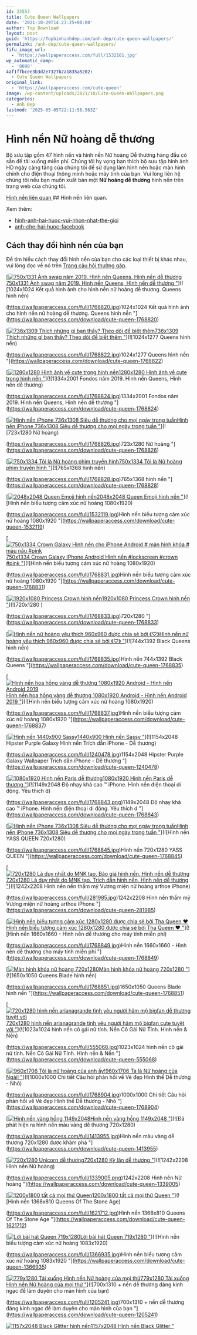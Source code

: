 ```yaml
---
id: 23553
title: Cute Queen Wallpapers
date: '2021-10-29T14:23:25+00:00'
author: Top Download
layout: post
guid: 'https://Tophinhanhdep.com/anh-dep/cute-queen-wallpapers/'
permalink: /anh-dep/cute-queen-wallpapers/
fifu_image_url:
  - 'https://wallpaperaccess.com/full/1532101.jpg'
wp_automatic_camp:
  - '8098'
4af1ffbcee3b3d2e7327b2a1835a5202:
  - Cute Queen Wallpapers
original_link:
  - 'https://wallpaperaccess.com/cute-queen'
image: /wp-content/uploads/2021/10/Cute-Queen-Wallpapers.png
categories:
  - Ảnh Đẹp
lastmod: '2025-05-05T22:11:58.563Z'
---
```

# Hình nền Nữ hoàng dễ thương

Bộ sưu tập gồm 47 hình nền và hình nền Nữ hoàng Dễ thương hàng đầu có sẵn để tải xuống miễn phí. Chúng tôi hy vọng bạn thích bộ sưu tập hình ảnh HD ngày càng tăng của chúng tôi để sử dụng làm hình nền hoặc màn hình chính cho điện thoại thông minh hoặc máy tính của bạn. Vui lòng liên hệ chúng tôi nếu bạn muốn xuất bản một **Nữ hoàng dễ thương** hình nền trên trang web của chúng tôi.

[Hình nền liên quan ](#related) ## Hình nền liên quan.

   
 Xem thêm:

   
- [hinh-anh-hai-huoc-vui-nhon-nhat-the-gioi](https://tophinhanhdep.com/anh-hai-huoc/hinh-anh-hai-huoc-vui-nhon-nhat-the-gioi/)
- [anh-che-hai-huoc-facebook](https://tophinhanhdep.com/anh-che/anh-che-hai-huoc-facebook/)

## Cách thay đổi hình nền của bạn

Để tìm hiểu cách thay đổi hình nền của bạn cho các loại thiết bị khác nhau, vui lòng đọc về nó trên [Trang câu hỏi thường gặp](https://tophinhanhdep.com/faq/).

  
[[![750x1331 Ảnh swag năm 2019. Hình nền Queens, Hình nền dễ thương](https://wallpaperaccess.com/full/1532101.jpg)750x1331 Ảnh swag năm 2019. Hình nền Queens, Hình nền dễ thương "](https://wallpaperaccess.com/download/cute-queen-1532101)](![1024x1024 Kết quả hình ảnh cho hình nền nữ hoàng dễ thương.  Queens hình nền)

(https://wallpaperaccess.com/full/1768820.jpg)1024x1024 Kết quả hình ảnh cho hình nền nữ hoàng dễ thương. Queens hình nền "](https://wallpaperaccess.com/download/cute-queen-1768820)

[[![736x1309 Thích những gì bạn thấy?  Theo dõi để biết thêm](https://wallpaperaccess.com/full/1768821.jpg)736x1309 Thích những gì bạn thấy? Theo dõi để biết thêm "](https://wallpaperaccess.com/download/cute-queen-1768821)](![1024x1277 Queens hình nền)

(https://wallpaperaccess.com/full/1768822.jpg)1024x1277 Queens hình nền "](https://wallpaperaccess.com/download/cute-queen-1768822)

[[![1280x1280 Hình ảnh về cute trong hình nền](https://wallpaperaccess.com/full/1768823.jpg)1280x1280 Hình ảnh về cute trong hình nền "](https://wallpaperaccess.com/download/cute-queen-1768823)](![1334x2001 Fondos năm 2019. Hình nền Queens, Hình nền dễ thương)

(https://wallpaperaccess.com/full/1768824.jpg)1334x2001 Fondos năm 2019. Hình nền Queens, Hình nền dễ thương "](https://wallpaperaccess.com/download/cute-queen-1768824)

[[![Hình nền iPhone 736x1308 Siêu dễ thương cho mọi ngày trong tuần](https://wallpaperaccess.com/full/1248247.jpg)Hình nền iPhone 736x1308 Siêu dễ thương cho mọi ngày trong tuần "](https://wallpaperaccess.com/download/cute-queen-1248247)](![723x1280 Nữ hoàng)

(https://wallpaperaccess.com/full/1768826.jpg)723x1280 Nữ hoàng "](https://wallpaperaccess.com/download/cute-queen-1768826)

[[![750x1334 Tôi là Nữ hoàng phim truyền hình](https://wallpaperaccess.com/full/1768827.jpg)750x1334 Tôi là Nữ hoàng phim truyền hình "](https://wallpaperaccess.com/download/cute-queen-1768827)](![765x1368 hình nền)

(https://wallpaperaccess.com/full/1768828.jpg)765x1368 hình nền "](https://wallpaperaccess.com/download/cute-queen-1768828)

[[![2048x2048 Queen Emoji hình nền](https://wallpaperaccess.com/full/1768829.jpg)2048x2048 Queen Emoji hình nền "](https://wallpaperaccess.com/download/cute-queen-1768829)](![Hình nền biểu tượng cảm xúc nữ hoàng 1080x1920)

(https://wallpaperaccess.com/full/1532119.jpg)Hình nền biểu tượng cảm xúc nữ hoàng 1080x1920 "](https://wallpaperaccess.com/download/cute-queen-1532119)

[[![750x1334 Crown Galaxy Hình nền cho iPhone Android # màn hình khóa # màu nâu #pink](https://wallpaperaccess.com/full/886181.jpg)750x1334 Crown Galaxy IPhone Android Hình nền #lockscreen #crown #pink "](https://wallpaperaccess.com/download/cute-queen-886181)](![Hình nền biểu tượng cảm xúc nữ hoàng 1080x1920)

(https://wallpaperaccess.com/full/1768831.jpg)Hình nền biểu tượng cảm xúc nữ hoàng 1080x1920 "](https://wallpaperaccess.com/download/cute-queen-1768831)

[[![1920x1080 Princess Crown hình nền](https://wallpaperaccess.com/full/1339040.jpg)1920x1080 Princess Crown hình nền "](https://wallpaperaccess.com/download/cute-queen-1339040)](![720x1280 )

(https://wallpaperaccess.com/full/1768833.jpg)720x1280 "](https://wallpaperaccess.com/download/cute-queen-1768833)

[[![Hình nền nữ hoàng yêu thích 960x960 được chia sẻ bởi 《♡》](https://wallpaperaccess.com/full/1768834.jpg)Hình nền nữ hoàng yêu thích 960x960 được chia sẻ bởi 《♡》 "](https://wallpaperaccess.com/download/cute-queen-1768834)](![744x1392 Black Queens hình nền)

(https://wallpaperaccess.com/full/1768835.jpg)Hình nền 744x1392 Black Queens "](https://wallpaperaccess.com/download/cute-queen-1768835)

[[![Hình nền hoa hồng vàng dễ thương 1080x1920 Android - Hình nền Android 2019](https://wallpaperaccess.com/full/1524086.jpg)Hình nền hoa hồng vàng dễ thương 1080x1920 Android - Hình nền Android 2019 "](https://wallpaperaccess.com/download/cute-queen-1524086)](![Hình nền biểu tượng cảm xúc nữ hoàng 1080x1920)

(https://wallpaperaccess.com/full/1768837.jpg)Hình nền biểu tượng cảm xúc nữ hoàng 1080x1920 "](https://wallpaperaccess.com/download/cute-queen-1768837)

[[![Hình nền 1440x900 Sassy](https://wallpaperaccess.com/full/1768838.jpg)1440x900 Hình nền Sassy "](https://wallpaperaccess.com/download/cute-queen-1768838)](![1154x2048 Hipster Purple Galaxy Hình nền Trích dẫn iPhone - Dễ thương)

(https://wallpaperaccess.com/full/1240478.jpg)1154x2048 Hipster Purple Galaxy Wallpaper Trích dẫn iPhone - Dễ thương "](https://wallpaperaccess.com/download/cute-queen-1240478)

[[![1080x1920 Hình nền Paris dễ thương](https://wallpaperaccess.com/full/1150889.jpg)1080x1920 Hình nền Paris dễ thương "](https://wallpaperaccess.com/download/cute-queen-1150889)](![1149x2048 Độ nhạy khá cao ™ iPhone.  Hình nền điện thoại di động.  Yêu thích d)

(https://wallpaperaccess.com/full/1768843.png)1149x2048 Độ nhạy khá cao ™ iPhone. Hình nền điện thoại di động. Yêu thích d "](https://wallpaperaccess.com/download/cute-queen-1768843)

[[![Hình nền iPhone 736x1308 Siêu dễ thương cho mọi ngày trong tuần](https://wallpaperaccess.com/full/1649591.jpg)Hình nền iPhone 736x1308 Siêu dễ thương cho mọi ngày trong tuần "](https://wallpaperaccess.com/download/cute-queen-1649591)](![Hình nền YASS QUEEN 720x1280)

(https://wallpaperaccess.com/full/1768845.jpg)Hình nền 720x1280 YASS QUEEN "](https://wallpaperaccess.com/download/cute-queen-1768845)

[[![720x1280 Là duy nhất do MNK tạo.  Báo giá hình nền, Hình nền dễ thương](https://wallpaperaccess.com/full/1768847.jpg)720x1280 Là duy nhất do MNK tạo. Trích dẫn hình nền, Hình nền dễ thương "](https://wallpaperaccess.com/download/cute-queen-1768847)](![1242x2208 Hình nền nền thẩm mỹ Vương miện nữ hoàng arthoe iPhone)

(https://wallpaperaccess.com/full/281985.jpg)1242x2208 Hình nền thẩm mỹ Vương miện nữ hoàng arthoe iPhone "](https://wallpaperaccess.com/download/cute-queen-281985)

[[![Hình nền biểu tượng cảm xúc 1280x1280 được chia sẻ bởi Tha Queen ❤️](https://wallpaperaccess.com/full/359454.jpg)Hình nền biểu tượng cảm xúc 1280x1280 được chia sẻ bởi Tha Queen ❤️ "](https://wallpaperaccess.com/download/cute-queen-359454)](![Hình nền 1660x1660 - Hình nền dễ thương cho máy tính miễn phí)

(https://wallpaperaccess.com/full/1768849.jpg)Hình nền 1660x1660 - Hình nền dễ thương cho máy tính miễn phí "](https://wallpaperaccess.com/download/cute-queen-1768849)

[[![Màn hình khóa nữ hoàng 720x1280](https://wallpaperaccess.com/full/808246.jpg)Màn hình khóa nữ hoàng 720x1280 "](https://wallpaperaccess.com/download/cute-queen-808246)](![1650x1050 Queens Blade hình nền)

(https://wallpaperaccess.com/full/1768851.jpg)1650x1050 Queens Blade hình nền "](https://wallpaperaccess.com/download/cute-queen-1768851)

[[![720x1280 hình nền arianagrande tình yêu người hâm mộ bigfan dễ thương tuyệt vời](https://wallpaperaccess.com/full/1768902.png)720x1280 hình nền arianagrande tình yêu người hâm mộ bigfan cute tuyệt vời "](https://wallpaperaccess.com/download/cute-queen-1768902)](![1023x1024 hình nền cô gái nữ tính.  Nền Cô Gái Nữ Tính.  Hình nền & Nền)

(https://wallpaperaccess.com/full/555068.jpg)1023x1024 hình nền cô gái nữ tính. Nền Cô Gái Nữ Tính. Hình nền &amp; Nền "](https://wallpaperaccess.com/download/cute-queen-555068)

[[![960x1706 Tôi là nữ hoàng của anh ấy!](https://wallpaperaccess.com/full/1421900.jpg)960x1706 Ta là Nữ hoàng của Ngài! "](https://wallpaperaccess.com/download/cute-queen-1421900)](![1000x1000 Chi tiết Câu hỏi phản hồi về Vẻ đẹp Hình thể Dễ thương - Nhỏ)

(https://wallpaperaccess.com/full/1768904.jpg)1000x1000 Chi tiết Câu hỏi phản hồi về Vẻ đẹp Hình thể Dễ thương - Nhỏ "](https://wallpaperaccess.com/download/cute-queen-1768904)

[[![Hình nền vàng hồng 1149x2048](https://wallpaperaccess.com/full/1768906.jpg)Hình nền vàng hồng 1149x2048 "](https://wallpaperaccess.com/download/cute-queen-1768906)](![Đã phát hiện ra hình nền màu vàng dễ thương 720x1280)

(https://wallpaperaccess.com/full/1413955.jpg)Hình nền màu vàng dễ thương 720x1280 được khám phá "](https://wallpaperaccess.com/download/cute-queen-1413955)

[[![720x1280 Unicorn dễ thương](https://wallpaperaccess.com/full/1768908.jpg)720x1280 Kỳ lân dễ thương "](https://wallpaperaccess.com/download/cute-queen-1768908)](![1242x2208 Hình nền Nữ hoàng)

(https://wallpaperaccess.com/full/1339005.png)1242x2208 Hình nền Nữ hoàng "](https://wallpaperaccess.com/download/cute-queen-1339005)

[[![1200x1800 tất cả mọi thứ Queen](https://wallpaperaccess.com/full/1768909.jpg)1200x1800 tất cả mọi thứ Queen "](https://wallpaperaccess.com/download/cute-queen-1768909)](![Hình nền 1368x810 Queens Of The Stone Age)

(https://wallpaperaccess.com/full/1621712.jpg)Hình nền 1368x810 Queens Of The Stone Age "](https://wallpaperaccess.com/download/cute-queen-1621712)

[[![Lời bài hát Queen 719x1280](https://wallpaperaccess.com/full/1548870.jpg)Lời bài hát Queen 719x1280 "](https://wallpaperaccess.com/download/cute-queen-1548870)](![Hình nền biểu tượng cảm xúc nữ hoàng 1083x1920)

(https://wallpaperaccess.com/full/1366935.jpg)Hình nền biểu tượng cảm xúc nữ hoàng 1083x1920 "](https://wallpaperaccess.com/download/cute-queen-1366935)

[[![779x1280 Tải xuống Hình nền Nữ hoàng của mọi thứ](https://wallpaperaccess.com/full/1768913.jpg)779x1280 Tải xuống Hình nền Nữ hoàng của mọi thứ "](https://wallpaperaccess.com/download/cute-queen-1768913)](![700x1310 + nền dễ thương đáng kinh ngạc để làm duyên cho màn hình của bạn)

(https://wallpaperaccess.com/full/1205241.jpg)700x1310 + nền dễ thương đáng kinh ngạc để làm duyên cho màn hình của bạn "](https://wallpaperaccess.com/download/cute-queen-1205241)

[![1157x2048 Black Glitter hình nền](https://wallpaperaccess.com/full/918121.jpg)1157x2048 Hình nền Black Glitter "](https://wallpaperaccess.com/download/cute-queen-918121)
